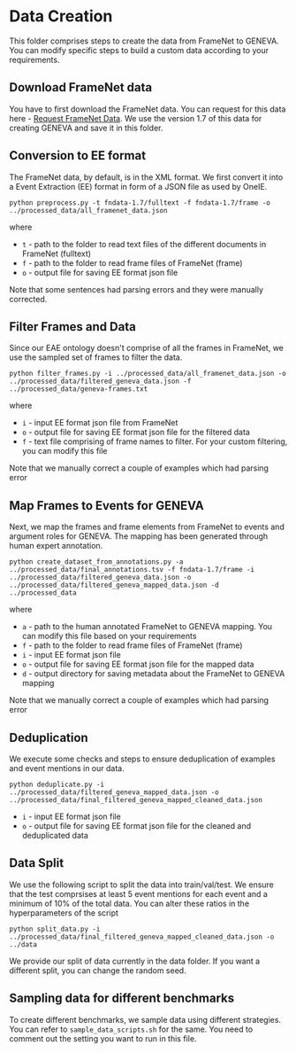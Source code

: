 # Data Creation

This folder comprises steps to create the data from FrameNet to GENEVA. You can modify specific steps to build a custom data according to your requirements.

## Download FrameNet data

You have to first download the FrameNet data. You can request for this data here - [Request FrameNet Data](https://framenet.icsi.berkeley.edu/fndrupal/framenet_request_data). We use the version 1.7 of this data for creating GENEVA and save it in this folder.

## Conversion to EE format

The FrameNet data, by default, is in the XML format. We first convert it into a Event Extraction (EE) format in form of a JSON file as used by OneIE.

```
python preprocess.py -t fndata-1.7/fulltext -f fndata-1.7/frame -o ../processed_data/all_framenet_data.json
```
where
* `t` - path to the folder to read text files of the different documents in FrameNet (fulltext)
* `f` - path to the folder to read frame files of FrameNet (frame)
* `o` - output file for saving EE format json file

Note that some sentences had parsing errors and they were manually corrected.

## Filter Frames and Data

Since our EAE ontology doesn't comprise of all the frames in FrameNet, we use the sampled set of frames to filter the data.

```
python filter_frames.py -i ../processed_data/all_framenet_data.json -o ../processed_data/filtered_geneva_data.json -f ../processed_data/geneva-frames.txt
```
where
* `i` - input EE format json file from FrameNet
* `o` - output file for saving EE format json file for the filtered data
* `f` - text file comprising of frame names to filter. For your custom filtering, you can modify this file

Note that we manually correct a couple of examples which had parsing error

## Map Frames to Events for GENEVA

Next, we map the frames and frame elements from FrameNet to events and argument roles for GENEVA. The mapping has been generated through human expert annotation.

```
python create_dataset_from_annotations.py -a ../processed_data/final_annotations.tsv -f fndata-1.7/frame -i ../processed_data/filtered_geneva_data.json -o ../processed_data/filtered_geneva_mapped_data.json -d ../processed_data
```
where
* `a` - path to the human annotated FrameNet to GENEVA mapping. You can modify this file based on your requirements
* `f` - path to the folder to read frame files of FrameNet (frame)
* `i` - input EE format json file
* `o` - output file for saving EE format json file for the mapped data
* `d` - output directory for saving metadata about the FrameNet to GENEVA mapping

Note that we manually correct a couple of examples which had parsing error

## Deduplication

We execute some checks and steps to ensure deduplication of examples and event mentions in our data.

```
python deduplicate.py -i ../processed_data/filtered_geneva_mapped_data.json -o ../processed_data/final_filtered_geneva_mapped_cleaned_data.json
```
* `i` - input EE format json file
* `o` - output file for saving EE format json file for the cleaned and deduplicated data

## Data Split

We use the following script to split the data into train/val/test. We ensure that the test comprsises at least 5 event mentions for each event and a minimum of 10% of the total data. You can alter these ratios in the hyperparameters of the script

```
python split_data.py -i ../processed_data/final_filtered_geneva_mapped_cleaned_data.json -o ../data
```

We provide our split of data currently in the data folder. If you want a different split, you can change the random seed.

## Sampling data for different benchmarks

To create different benchmarks, we sample data using different strategies. You can refer to `sample_data_scripts.sh` for the same. You need to comment out the setting you want to run in this file.